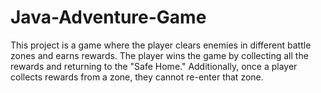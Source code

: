 # Java-Adventure-Game
This project is a game where the player clears enemies in different battle zones and earns rewards. The player wins the game by collecting all the rewards and returning to the "Safe Home." Additionally, once a player collects rewards from a zone, they cannot re-enter that zone.
